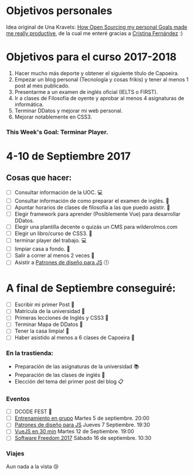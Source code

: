 Objetivos personales
==============

Idea original de Una Kravets: [How Open Sourcing my personal Goals made me really productive](http://una.github.io/personal-goals-guide),
de la cual me enteré gracias a [Cristina Fernández](https://twitter.com/cristinafsanz) :)

# Objetivos para el curso 2017-2018
1. Hacer mucho más deporte y obtener el siguiente título de Capoeira.
2. Empezar un blog personal (Tecnología y cosas frikis) y tener al menos 1 post al mes publicado.
3. Presentarme a un examen de inglés oficial (IELTS o FIRST). 
4. Ir a clases de Filosofía de oyente y aprobar al menos 4 asignaturas de informática.
5. Terminar DDatos y mejorar mi web personal.
6. Mejorar notablemente en CSS3.

### This Week's Goal: Terminar Player.

# 4-10 de Septiembre 2017 
## Cosas que hacer:

- [ ] Consultar información de la UOC. :computer:
- [ ] Consultar información de como preparar el examen de inglés. :email:
- [ ] Apuntar horarios de clases de filosofía a las que puedo asistir. :date: 
- [ ] Elegir framework para aprender (Posiblemente Vue) para desarrollar DDatos.
- [ ] Elegir una plantilla decente o quizás un CMS para wilderolmos.com
- [ ] Elegir un libro/curso de CSS3. :memo: 
- [ ] terminar player del trabajo. :computer:
- [ ] limpiar casa a fondo. :hankey:
- [ ] Salir a correr al menos 2 veces :runner:
- [ ] Asistir a [Patrones de diseño para JS](https://www.meetup.com/es-ES/DevAcademyES/events/241267148/) :clock5:

# A final de Septiembre conseguiré:

- [ ] Escribir mi primer Post :postbox:
- [ ] Matrícula de la universidad :office:
- [ ] Primeras lecciones de Inglés y CSS3 :pencil:
- [ ] Terminar Mapa de DDatos :herb:
- [ ] Tener la casa limpia! :shit:
- [ ] Haber asistido al menos a 6 clases de Capoeira :muscle:

### En la trastienda:

- Preparación de las asignaturas de la universidad :books:
- Preparación de las clases de inglés :notebook:
- Elección del tema del primer post del blog :clipboard:

### Eventos 
-[ ] DCODE FEST :dancer:
-[ ] [Entrenamiento en grupo](https://www.meetup.com/Frontrunners-Running-LGTB-Madrid/events/242761642/?_locale=es-ES) Martes 5 de septiembre. 20:00
-[ ] [Patrones de diseño para JS](https://www.meetup.com/es-ES/DevAcademyES/events/241267148/) Jueves 7 Septiembre. 19:30
-[ ] [VueJS en 30 min](https://www.meetup.com/es-ES/VueJS-Madrid/events/242801402/) Martes 12 de Septiembre. 19:00
-[ ] [Software Freedom 2017](https://www.meetup.com/es-ES/Open-Source-Weekends/events/242949671/) Sábado 16 de septiembre. 10:30

### Viajes
Aun nada a la vista :cry: